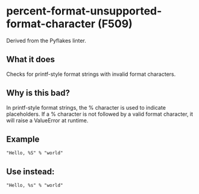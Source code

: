 # percent-format-unsupported-format-character (F509)
Derived from the Pyflakes linter.
## What it does
Checks for printf-style format strings with invalid format characters.
## Why is this bad?
In printf-style format strings, the % character is used to indicate
placeholders. If a % character is not followed by a valid format
character, it will raise a ValueError at runtime.
## Example
```
"Hello, %S" % "world"
```
## Use instead:
```
"Hello, %s" % "world"
```